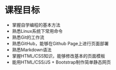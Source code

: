 # 课程目标

* 掌握自学编程的基本方法
* 熟悉Linux系统下常用命令
* 熟悉Git的工作流
* 熟悉GitHub，能够在Github Page上进行页面部署
* 熟悉Markdown语法
* 掌握HTML/CSS知识，能够修改基本的页面模板
* 能用HTML/CSS/JS + Bootstrap制作简单静态网页





